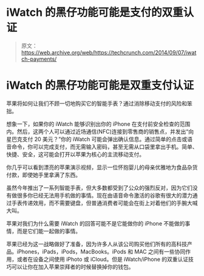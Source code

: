 # iWatch 的黑仔功能可能是支付的双重认证 

> 原文：<https://web.archive.org/web/https://techcrunch.com/2014/09/07/iwatch-payments/>

# iWatch 的黑仔功能可能是双重支付认证

苹果将如何让我们不顾一切地购买它的智能手表？通过消除移动支付的风险和笨拙。

想象一下，如果你的 iWatch 能够识别出你的 iPhone 在支付前安全检查的范围内。然后，这两个人可以通过近场通信(NFC)连接到零售商的销售点，并发出“向星巴克支付 20 美元？”你的 iWatch 可能会弹出确认信息。通过简单的点击或语音命令，你可以完成支付，而无需输入密码，甚至无需从口袋里拿出手机。简单、快捷、安全，这可能会打开以苹果为核心的主流移动支付。

你几乎可以看到漂亮的苹果演示视频，显示一位怀抱婴儿的母亲优雅地为食品杂货付款，即使她手里拿满了东西。

虽然今年推出了一系列智能手表，但大多数都受到了公众的强烈反对，因为它们没有做很多你已经无法用手机做的事情。现在由语音命令激活的谷歌有很大的潜力通过手表传递效用，而不需要键盘，但普通消费者可能会在街上对着他们的手腕大喊大叫。

苹果对我们为什么需要 iWatch 的回答可能不是它能做你的 iPhone 不能做的事情，而是它们能一起做的事情。

苹果已经为这一战略做好了准备，因为许多人从该公司购买他们所有的高科技产品。iPhones，iPads，iPods，MacBooks。iPods 和 MAC 之间有一些协同作用，或者在设备之间使用 iPhoto 或 iCloud。但是 iWatch/iPhone 的双重认证技巧可以让你在加入苹果崇拜者的时候替换掉你的钱包。
